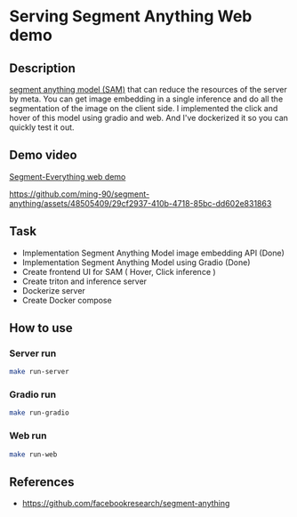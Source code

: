 # Serving Segment Anything Web demo
## Description
[segment anything model (SAM)](https://github.com/facebookresearch/segment-anything) that can reduce the resources of the server by meta. You can get image embedding in a single inference and do all the segmentation of the image on the client side.
I implemented the click and hover of this model using gradio and web. And I've dockerized it so you can quickly test it out.

## Demo video
[Segment-Everything web demo](https://youtu.be/4_JpPuxxoMw)

https://github.com/ming-90/segment-anything/assets/48505409/29cf2937-410b-4718-85bc-dd602e831863

## Task
- Implementation Segment Anything Model image embedding API (Done)
- Implementation Segment Anything Model using Gradio (Done)
- Create frontend UI for SAM ( Hover, Click inference )
- Create triton and inference server
- Dockerize server
- Create Docker compose

## How to use
### Server run
```bash
make run-server
```
### Gradio run
```bash
make run-gradio
```
### Web run
```bash
make run-web
```

## References
- https://github.com/facebookresearch/segment-anything
